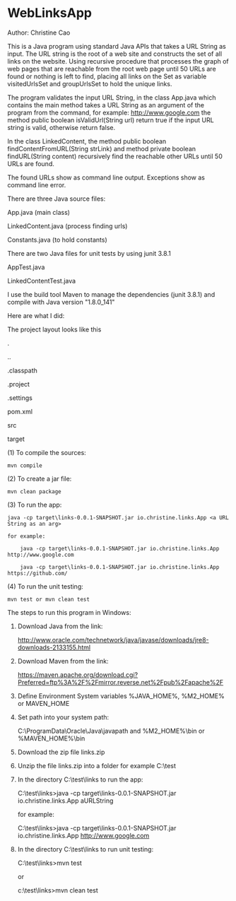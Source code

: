 # WebLinksApp

Author: Christine Cao

This is a Java program using standard Java APIs that takes a URL String as input. 
The URL string is the root of a web site and constructs the set of all links on the website. 
Using recursive procedure that processes the graph of web pages that are reachable from the root 
web page until 50 URLs are found or nothing is left to find, placing all links on the Set as variable 
visitedUrlsSet and groupUrlsSet to hold the unique links.

The program validates the input URL String, in the class App.java which contains the main method
takes a URL String as an argument of the program from the command, for example: http://www.google.com
the method public boolean isValidUrl(String url)
return true if the input URL string is valid, otherwise return false.

In the class LinkedContent, the method 
public boolean findContentFromURL(String strLink) 
and method
private boolean findURL(String content)
recursively find the reachable other URLs until 50 URLs are found.

The found URLs show as command line output. Exceptions show as command line error. 


There are three Java source files:

App.java            (main class)

LinkedContent.java  (process finding urls)

Constants.java      (to hold constants)


There are two Java files for unit tests by using junit 3.8.1

AppTest.java

LinkedContentTest.java


I use the build tool Maven to manage the dependencies (junit 3.8.1) and compile with Java version "1.8.0_141"

Here are what I did:

The project layout looks like this

.

..

.classpath

.project

.settings

pom.xml

src

target


(1) To compile the sources:

	mvn compile
 
(2) To create a jar file:

	mvn clean package

(3) To run the app:

	java -cp target\links-0.0.1-SNAPSHOT.jar io.christine.links.App <a URL String as an arg>
	
	for example:
	
		java -cp target\links-0.0.1-SNAPSHOT.jar io.christine.links.App http://www.google.com
		
		java -cp target\links-0.0.1-SNAPSHOT.jar io.christine.links.App https://github.com/
		
(4) To run the unit testing:

	mvn test or mvn clean test

The steps to run this program in Windows:

1. Download Java  from the link:

	http://www.oracle.com/technetwork/java/javase/downloads/jre8-downloads-2133155.html

2. Download Maven from the link:

	https://maven.apache.org/download.cgi?Preferred=ftp%3A%2F%2Fmirror.reverse.net%2Fpub%2Fapache%2F


3. Define Environment System variables %JAVA_HOME%, %M2_HOME% or MAVEN_HOME 


4. Set path into your system path:

	C:\ProgramData\Oracle\Java\javapath and %M2_HOME%\bin or %MAVEN_HOME%\bin

5. Download the zip file links.zip

6. Unzip the file links.zip into a folder for example C:\test 

7. In the directory C:\test\links to run the app:

	C:\test\links>java -cp target\links-0.0.1-SNAPSHOT.jar io.christine.links.App aURLString
	
	for example:
	
	C:\test\links>java -cp target\links-0.0.1-SNAPSHOT.jar io.christine.links.App http://www.google.com

8. In the directory C:\test\links to run unit testing:

	C:\test\links>mvn test
	
	or
	
	c:\test\links>mvn clean test
